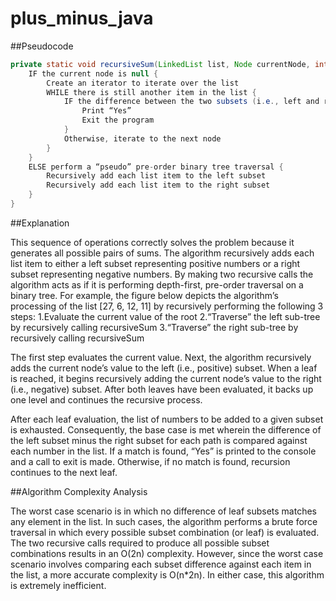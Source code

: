# plus_minus_java

##Pseudocode

```java
private static void recursiveSum(LinkedList list, Node currentNode, int left, int right) {
    IF the current node is null {
        Create an iterator to iterate over the list
        WHILE there is still another item in the list {
            IF the difference between the two subsets (i.e., left and right) is equal to the current node’s value {
                Print “Yes”
                Exit the program
            }
            Otherwise, iterate to the next node
        }
    }
    ELSE perform a “pseudo” pre-order binary tree traversal {
        Recursively add each list item to the left subset
        Recursively add each list item to the right subset
    }
}
```

##Explanation

This sequence of operations correctly solves the problem because it generates all possible pairs of sums.  The algorithm recursively adds each list item to either a left subset representing positive numbers or a right subset representing negative numbers.  By making two recursive calls the algorithm acts as if it is performing depth-first, pre-order traversal on a binary tree.
For example, the figure below depicts the algorithm’s processing of the list [27, 6, 12, 11] by recursively performing the following 3 steps:
1.Evaluate the current value of the root
2.“Traverse” the left sub-tree by recursively calling recursiveSum
3.“Traverse” the right sub-tree by recursively calling recursiveSum

The first step evaluates the current value.  Next, the algorithm recursively adds the current node’s value to the left (i.e., positive) subset.  When a leaf is reached, it begins recursively adding the current node’s value to the right (i.e., negative) subset.  After both leaves have been evaluated, it backs up one level and continues the recursive process.  

After each leaf evaluation, the list of numbers to be added to a given subset is exhausted.  Consequently, the base case is met wherein the difference of the left subset minus the right subset for each path is compared against each number in the list.  If a match is found, “Yes” is printed to the console and a call to exit is made.  Otherwise, if no match is found, recursion continues to the next leaf.


##Algorithm Complexity Analysis

The worst case scenario is in which no difference of leaf subsets matches any element in the list.  In such cases, the algorithm performs a brute force traversal in which every possible subset combination (or leaf) is evaluated.  The two recursive calls required to produce all possible subset combinations results in an O(2n) complexity.  However, since the worst case scenario involves comparing each subset difference against each item in the list, a more accurate complexity is O(n*2n).  In either case, this algorithm is extremely inefficient.